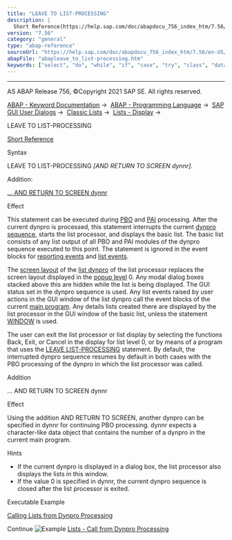 ```yaml
---
title: "LEAVE TO LIST-PROCESSING"
description: |
  Short Reference(https://help.sap.com/doc/abapdocu_756_index_htm/7.56/en-US/abapleave_to_list-process_shortref.htm) Syntax LEAVE TO LIST-PROCESSING AND RETURN TO SCREEN dynnr. Addition: ... AND RETURN TO SCREEN dynnr(#!ABAP_ONE_ADD@1@) Effect This statement can be executed during PBO(ht
version: "7.56"
category: "general"
type: "abap-reference"
sourceUrl: "https://help.sap.com/doc/abapdocu_756_index_htm/7.56/en-US/abapleave_to_list-processing.htm"
abapFile: "abapleave_to_list-processing.htm"
keywords: ["select", "do", "while", "if", "case", "try", "class", "data", "abapleave", "list", "processing"]
---
```


* * *

AS ABAP Release 756, ©Copyright 2021 SAP SE. All rights reserved.

[ABAP - Keyword Documentation](https://help.sap.com/doc/abapdocu_756_index_htm/7.56/en-US/abenabap.htm) →  [ABAP - Programming Language](https://help.sap.com/doc/abapdocu_756_index_htm/7.56/en-US/abenabap_reference.htm) →  [SAP GUI User Dialogs](https://help.sap.com/doc/abapdocu_756_index_htm/7.56/en-US/abenabap_screens.htm) →  [Classic Lists](https://help.sap.com/doc/abapdocu_756_index_htm/7.56/en-US/abenabap_dynpro_list.htm) →  [Lists - Display](https://help.sap.com/doc/abapdocu_756_index_htm/7.56/en-US/abenlists_displayed.htm) → 

LEAVE TO LIST-PROCESSING

[Short Reference](https://help.sap.com/doc/abapdocu_756_index_htm/7.56/en-US/abapleave_to_list-process_shortref.htm)

Syntax

LEAVE TO LIST-PROCESSING *\[*AND RETURN TO SCREEN dynnr*\]*.

Addition:

[... AND RETURN TO SCREEN dynnr](#!ABAP_ONE_ADD@1@)

Effect

This statement can be executed during [PBO](https://help.sap.com/doc/abapdocu_756_index_htm/7.56/en-US/abenpbo_glosry.htm "Glossary Entry") and [PAI](https://help.sap.com/doc/abapdocu_756_index_htm/7.56/en-US/abenpai_glosry.htm "Glossary Entry") processing. After the current dynpro is processed, this statement interrupts the current [dynpro sequence](https://help.sap.com/doc/abapdocu_756_index_htm/7.56/en-US/abendynpro_sequence_glosry.htm "Glossary Entry"), starts the list processor, and displays the basic list. The basic list consists of any list output of all PBO and PAI modules of the dynpro sequence executed to this point. The statement is ignored in the event blocks for [reporting events](https://help.sap.com/doc/abapdocu_756_index_htm/7.56/en-US/abenreporting_event_glosry.htm "Glossary Entry") and [list events](https://help.sap.com/doc/abapdocu_756_index_htm/7.56/en-US/abenlist_event_glosry.htm "Glossary Entry").

The [screen layout](https://help.sap.com/doc/abapdocu_756_index_htm/7.56/en-US/abenscreen_glosry.htm "Glossary Entry") of the [list dynpro](https://help.sap.com/doc/abapdocu_756_index_htm/7.56/en-US/abenlist_dynpro_glosry.htm "Glossary Entry") of the list processor replaces the screen layout displayed in the [popup level](https://help.sap.com/doc/abapdocu_756_index_htm/7.56/en-US/abenpop-up_level_glosry.htm "Glossary Entry") 0. Any modal dialog boxes stacked above this are hidden while the list is being displayed. The GUI status set in the dynpro sequence is used. Any list events raised by user actions in the GUI window of the list dynpro call the event blocks of the current [main program](https://help.sap.com/doc/abapdocu_756_index_htm/7.56/en-US/abenmain_program_glosry.htm "Glossary Entry"). Any details lists created there are displayed by the list processor in the GUI window of the basic list, unless the statement [WINDOW](https://help.sap.com/doc/abapdocu_756_index_htm/7.56/en-US/abapwindow.htm) is used.

The user can exit the list processor or list display by selecting the functions Back, Exit, or Cancel in the display for list level 0, or by means of a program that uses the [LEAVE LIST-PROCESSING](https://help.sap.com/doc/abapdocu_756_index_htm/7.56/en-US/abapleave_list-processing.htm) statement. By default, the interrupted dynpro sequence resumes by default in both cases with the PBO processing of the dynpro in which the list processor was called.

Addition   

... AND RETURN TO SCREEN dynnr

Effect

Using the addition AND RETURN TO SCREEN, another dynpro can be specified in dynnr for continuing PBO processing. dynnr expects a character-like data object that contains the number of a dynpro in the current main program.

Hints

-   If the current dynpro is displayed in a dialog box, the list processor also displays the lists in this window.
-   If the value 0 is specified in dynnr, the current dynpro sequence is closed after the list processor is exited.

Executable Example

[Calling Lists from Dynpro Processing](https://help.sap.com/doc/abapdocu_756_index_htm/7.56/en-US/abenleave_to_list_proc_abexa.htm)

Continue
![Example](exa.gif "Example") [Lists - Call from Dynpro Processing](https://help.sap.com/doc/abapdocu_756_index_htm/7.56/en-US/abenleave_to_list_proc_abexa.htm)